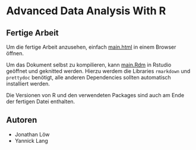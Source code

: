 # Advanced Data Analysis With R

## Fertige Arbeit

Um die fertige Arbeit anzusehen, einfach [main.html](./main.html) in einem Browser öffnen.

Um das Dokument selbst zu kompilieren, kann [main.Rdm](./main.Rmd) in Rstudio geöffnet und geknitted werden. Hierzu werdem die Libraries `rmarkdown` und `prettydoc` benötigt, alle anderen Dependencies sollten automatisch installiert werden.

Die Versionen von R und den verwendeten Packages sind auch am Ende der fertigen Datei enthalten.

## Autoren

- Jonathan Löw
- Yannick Lang
